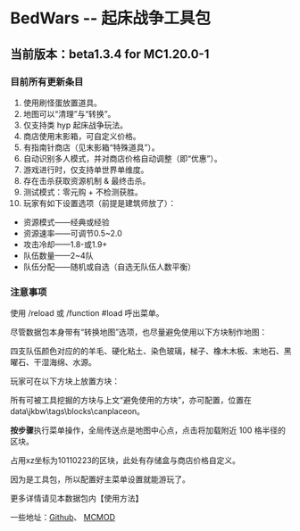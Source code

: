 # BedWars -- 起床战争工具包
## 当前版本：beta1.3.4 for MC1.20.0-1
### 目前所有更新条目

1. 使用刷怪蛋放置道具。
1. 地图可以“清理”与“转换”。
1. 仅支持类 hyp 起床战争玩法。
1. 商店使用末影箱，可自定义价格。
1. 有指南针商店（见末影箱“特殊道具”）。
1. 自动识别多人模式，并对商店价格自动调整（即“优惠”）。
1. 游戏进行时，仅支持单世界单维度。
1. 存在击杀获取资源机制 & 最终击杀。
1. 测试模式：零元购 + 不检测获胜。
1. 玩家有如下设置选项（前提是建筑师放了）：
- 资源模式——经典或经验
- 资源速率——可调节0.5~2.0
- 攻击冷却——1.8-或1.9+
- 队伍数量——2~4队
- 队伍分配——随机或自选（自选无队伍人数平衡）

### 注意事项

使用 /reload 或 /function #load 呼出菜单。

尽管数据包本身带有“转换地图”选项，也尽量避免使用以下方块制作地图：

四支队伍颜色对应的的羊毛、硬化粘土、染色玻璃，梯子、橡木木板、末地石、黑曜石、干湿海绵、水源。

玩家可在以下方块上放置方块：

所有可被工具挖掘的方块与上文“避免使用的方块”，亦可配置，位置在data\jkbw\tags\blocks\canplaceon。

**按步骤**执行菜单操作，全局传送点是地图中心点，点击将加载附近 100 格半径的区块。

占用xz坐标为10110223的区块，此处有存储盒与商店价格自定义。

因为是工具包，所以配置好主菜单设置就能游玩了。

更多详情请见本数据包内【使用方法】

一些地址：[Github]、 [MCMOD]

[Github]: https://github.com/JesKi13567/BedWars
[MCMOD]: https://www.mcmod.cn/class/10014.html